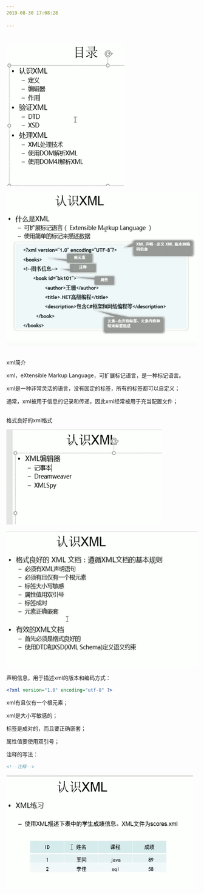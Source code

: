 ```yaml
---
2019-08-30 17:08:28

---
```


#

![1567156111509](../数据结构/数据结构图解/1567156111509.png)

![1567156118378](../数据结构/数据结构图解/1567156118378.png)

##

xml简介

xml，eXtensible Markup Language，可扩展标记语言，是一种标记语言。



xml是一种非常灵活的语言，没有固定的标签，所有的标签都可以自定义；



通常，xml被用于信息的记录和传递，因此xml经常被用于充当配置文件；



##

格式良好的xml格式

![1567156471969](../数据结构/数据结构图解/1567156471969.png)

![1567156462770](../数据结构/数据结构图解/1567156462770.png)

声明信息，用于描述xml的版本和编码方式：

```xml
<?xml version="1.0" encoding="utf-8" ?>
```



xml有且仅有一个根元素；



xml是大小写敏感的；



标签是成对的，而且要正确嵌套；



属性值要使用双引号；



注释的写法：

```xml
<!--注释-->
```



![1567157935637](../数据结构/数据结构图解/1567157935637.png)





